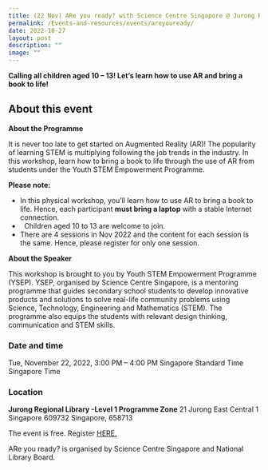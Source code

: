 ```yaml
---
title: (22 Nov) ARe you ready? with Science Centre Singapore @ Jurong Regional Library
permalink: /Events-and-resources/events/areyouready/
date: 2022-10-27
layout: post
description: ""
image: ""
---
```

**Calling all children aged 10 – 13! Let’s learn how to use AR and bring a book to life!**

About this event
----------------

**About the Programme**

It is never too late to get started on Augmented Reality (AR)! The popularity of learning STEM is multiplying following the job trends in the industry. In this workshop, learn how to bring a book to life through the use of AR from students under the Youth STEM Empowerment Programme.

**Please note:**

*   In this physical workshop, you’ll learn how to use AR to bring a book to life. Hence, each participant **must bring a laptop** with a stable Internet connection. 
*     Children aged 10 to 13 are welcome to join.
*   There are 4 sessions in Nov 2022 and the content for each session is the same. Hence, please register for only one session.

**About the Speaker**

This workshop is brought to you by Youth STEM Empowerment Programme (YSEP). YSEP, organised by Science Centre Singapore, is a mentoring programme that guides secondary school students to develop innovative products and solutions to solve real-life community problems using Science, Technology, Engineering and Mathematics (STEM). The programme also equips the students with relevant design thinking, communication and STEM skills.

### Date and time

Tue, November 22, 2022, 3:00 PM – 4:00 PM Singapore Standard Time Singapore Time

### Location

**Jurong Regional Library -Level 1 Programme Zone** 21 Jurong East Central 1 Singapore 609732 Singapore, 658713

The event is free. Register [HERE.](https://www.eventbrite.sg/e/are-you-ready-with-science-centre-singapore-jurong-regional-library-tickets-435562859237?aff=ebdssbdestsearch)

ARe you ready? is organised by Science Centre Singapore and National Library Board.